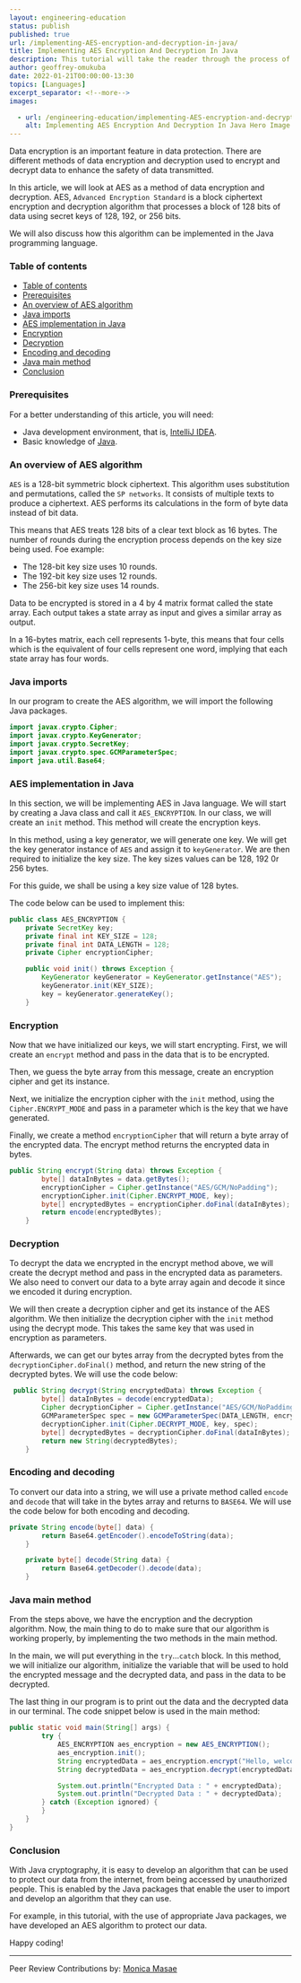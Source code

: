 ```yaml
---
layout: engineering-education
status: publish
published: true
url: /implementing-AES-encryption-and-decryption-in-java/
title: Implementing AES Encryption And Decryption In Java
description: This tutorial will take the reader through the process of encryption and decryption of data using the Advanced Encryption Standard method, and implementing the algorithm in Java.
author: geoffrey-omukuba
date: 2022-01-21T00:00:00-13:30
topics: [Languages]
excerpt_separator: <!--more-->
images:

  - url: /engineering-education/implementing-AES-encryption-and-decryption-in-java/hero.png
    alt: Implementing AES Encryption And Decryption In Java Hero Image
---
```

Data encryption is an important feature in data protection. There are different methods of data encryption and decryption used to encrypt and decrypt data to enhance the safety of data transmitted.

In this article, we will look at AES as a method of data encryption and decryption. AES, `Advanced Encryption Standard` is a block ciphertext encryption and decryption algorithm that processes a block of 128 bits of data using secret keys of 128, 192, or 256 bits.

We will also discuss how this algorithm can be implemented in the Java programming language.

### Table of contents
- [Table of contents](#table-of-contents)
- [Prerequisites](#prerequisites)
- [An overview of AES algorithm](#an-overview-of-aes-algorithm)
- [Java imports](#java-imports)
- [AES implementation in Java](#aes-implementation-in-java)
- [Encryption](#encryption)
- [Decryption](#decryption)
- [Encoding and decoding](#encoding-and-decoding)
- [Java main method](#java-main-method)
- [Conclusion](#conclusion)

### Prerequisites
For a better understanding of this article, you will need:

- Java development environment, that is, [IntelliJ IDEA](https://www.jetbrains.com/idea/download/?source=google&medium=cpc&campaign=9736964638&gclid=Cj0KCQiAubmPBhCyARIsAJWNpiNOwE9JwyLDkoU1GpO5pX7drlhJMi3417AGha6fh1oudpCIhXUNTj0aAiOoEALw_wcB#section=windows).
- Basic knowledge of [Java](https://www.tutorialspoint.com/java/index.htm).

### An overview of AES algorithm
`AES` is a 128-bit symmetric block ciphertext. This algorithm uses substitution and permutations, called the `SP networks`. It consists of multiple texts to produce a ciphertext. AES performs its calculations in the form of byte data instead of bit data.

This means that AES treats 128 bits of a clear text block as 16 bytes. The number of rounds during the encryption process depends on the key size being used. Foe example:

- The 128-bit key size uses 10 rounds.
- The 192-bit key size uses 12 rounds.
- The 256-bit key size uses 14 rounds.

Data to be encrypted is stored in a 4 by 4 matrix format called the state array. Each output takes a state array as input and gives a similar array as output.

In a 16-bytes matrix, each cell represents 1-byte, this means that four cells which is the equivalent of four cells represent one word, implying that each state array has four words.

### Java imports
In our program to create the AES algorithm, we will import the following Java packages.

```Java
import javax.crypto.Cipher;
import javax.crypto.KeyGenerator;
import javax.crypto.SecretKey;
import javax.crypto.spec.GCMParameterSpec;
import java.util.Base64;
```

### AES implementation in Java
In this section, we will be implementing AES in Java language. We will start by creating a Java class and call it `AES_ENCRYPTION`. In our class, we will create an `init` method. This method will create the encryption keys.

In this method, using a key generator, we will generate one key. We will get the key generator instance of `AES` and assign it to `keyGenerator`. We are then required to initialize the key size. The key sizes values can be 128, 192 0r 256 bytes.

For this guide, we shall be using a key size value of 128 bytes.

The code below can be used to implement this:

```java
public class AES_ENCRYPTION {
    private SecretKey key;
    private final int KEY_SIZE = 128;
    private final int DATA_LENGTH = 128;
    private Cipher encryptionCipher;

    public void init() throws Exception {
        KeyGenerator keyGenerator = KeyGenerator.getInstance("AES");
        keyGenerator.init(KEY_SIZE);
        key = keyGenerator.generateKey();
    }
```

### Encryption
Now that we have initialized our keys, we will start encrypting. First, we will create an `encrypt` method and pass in the data that is to be encrypted.

Then, we guess the byte array from this message, create an encryption cipher and get its instance.

Next, we initialize the encryption cipher with the `init` method, using the `Cipher.ENCRYPT_MODE` and pass in a parameter which is the key that we have generated.

Finally,  we create a method `encryptionCipher` that will return a byte array of the encrypted data. The encrypt method returns the encrypted data in bytes.

```java
public String encrypt(String data) throws Exception {
        byte[] dataInBytes = data.getBytes();
        encryptionCipher = Cipher.getInstance("AES/GCM/NoPadding");
        encryptionCipher.init(Cipher.ENCRYPT_MODE, key);
        byte[] encryptedBytes = encryptionCipher.doFinal(dataInBytes);
        return encode(encryptedBytes);
    }
```

### Decryption
To decrypt the data we encrypted in the encrypt method above, we will create the decrypt method and pass in the encrypted data as parameters. We also need to convert our data to a byte array again and decode it since we encoded it during encryption.

We will then create a decryption cipher and get its instance of the AES algorithm. We then initialize the decryption cipher with the `init` method using the decrypt mode. This takes the same key that was used in encryption as parameters.

Afterwards, we can get our bytes array from the decrypted bytes from the `decryptionCipher.doFinal()` method, and return the new string of the decrypted bytes. We will use the code below:

```java
 public String decrypt(String encryptedData) throws Exception {
        byte[] dataInBytes = decode(encryptedData);
        Cipher decryptionCipher = Cipher.getInstance("AES/GCM/NoPadding");
        GCMParameterSpec spec = new GCMParameterSpec(DATA_LENGTH, encryptionCipher.getIV());
        decryptionCipher.init(Cipher.DECRYPT_MODE, key, spec);
        byte[] decryptedBytes = decryptionCipher.doFinal(dataInBytes);
        return new String(decryptedBytes);
    }
```

### Encoding and decoding
To convert our data into a string, we will use a private method called `encode` and `decode` that will take in the bytes array and returns to `BASE64`. We will use the code below for both encoding and decoding.

```java
private String encode(byte[] data) {
        return Base64.getEncoder().encodeToString(data);
    }

    private byte[] decode(String data) {
        return Base64.getDecoder().decode(data);
    }
```

### Java main method
From the steps above, we have the encryption and the decryption algorithm. Now, the main thing to do to make sure that our algorithm is working properly, by implementing the two methods in the main method.

In the main, we will put everything in the `try`...`catch` block. In this method, we will initialize our algorithm, initialize the variable that will be used to hold the encrypted message and the decrypted data, and pass in the data to be decrypted.

The last thing in our program is to print out the data and the decrypted data in our terminal. The code snippet below is used in the main method:

```java
public static void main(String[] args) {
        try {
            AES_ENCRYPTION aes_encryption = new AES_ENCRYPTION();
            aes_encryption.init();
            String encryptedData = aes_encryption.encrypt("Hello, welcome to the encryption world");
            String decryptedData = aes_encryption.decrypt(encryptedData);

            System.out.println("Encrypted Data : " + encryptedData);
            System.out.println("Decrypted Data : " + decryptedData);
        } catch (Exception ignored) {
        }
    }
}
```

### Conclusion
With Java cryptography, it is easy to develop an algorithm that can be used to protect our data from the internet, from being accessed by unauthorized people. This is enabled by the Java packages that enable the user to import and develop an algorithm that they can use.

For example, in this tutorial, with the use of appropriate Java packages, we have developed an AES algorithm to protect our data.

Happy coding!

---
Peer Review Contributions by: [Monica Masae](/engineering-education/authors/monica-masae/)